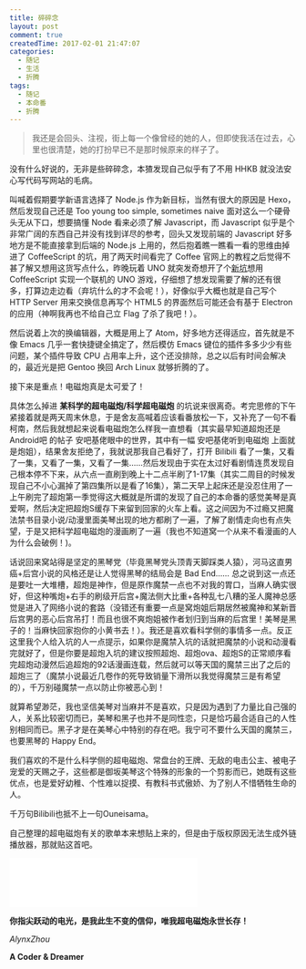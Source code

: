```yaml
---
title: 碎碎念
layout: post
comment: true
createdTime: 2017-02-01 21:47:07
categories:
  - 随记
  - 生活
  - 折腾
tags:
  - 随记
  - 本命番
  - 折腾
---
```

<blockquote class="centerquote">我还是会回头、注视，街上每一个像曾经的她的人，但即使我活在过去，心里也很清楚，她的打扮早已不是那时候原来的样子了。</blockquote>

没有什么好说的，无非是些碎碎念，本猹发现自己似乎有了不用 HHKB 就没法安心写代码写网站的毛病。

<!--more-->

叫喊着假期要学新语言选择了 Node.js 作为新目标，当然有很大的原因是 Hexo，然后发现自己还是 Too young too simple, sometimes naive 面对这么一个硬骨头无从下口，想要搞懂 Node 看来必须了解 Javascript，而 Javascript 似乎是个非常广阔的东西自己并没有找到详尽的参考，回头又发现前端的 Javascript 好多地方是不能直接拿到后端的 Node.js 上用的，然后抱着瞧一瞧看一看的思维由掉进了 CoffeeScript 的坑，用了两天时间看完了 Coffee 官网上的教程之后觉得不甚了解又想用这货写点什么，昨晚玩着 UNO 就突发奇想开了个[新坑](https://github.com/AlynxZhou/uno-coffee/)想用 CoffeeScript 实现一个联机的 UNO 游戏，仔细想了想发现需要了解的还有很多，打算边走边看（弃坑什么的才不会呢！），好像似乎大概也就是自己写个 HTTP Server 用来交换信息再写个 HTML5 的界面然后可能还会有基于 Electron 的应用（神啊我再也不给自己立 Flag 了杀了我吧！）。

然后说着上次的换编辑器，大概是用上了 Atom，好多地方还得适应，首先就是不像 Emacs 几乎一套快捷键全搞定了，然后模仿 Emacs 键位的插件多多少少有些问题，某个插件导致 CPU 占用率上升，这个还没排除，总之以后有时间会解决的，最近光是把 Gentoo 换回 Arch Linux 就够折腾的了。

接下来是重点！电磁炮真是太可爱了！

具体怎么掉进 **某科学的超电磁炮/科学超电磁炮** 的坑说来很离奇。考完思修的下午紧接着就是两天周末休息，于是舍友高喊着应该看番放松一下，又补充了一句不看柯南，然后我就想起来说看电磁炮怎么样我一直想看（其实最早知道超炮还是 Android吧 的帖子 安吧基佬眼中的世界，其中有一幅 安吧基佬听到电磁炮 上面就是炮姐），结果舍友拒绝了，我就说那我自己看好了，打开 Bilibili 看了一集，又看了一集，又看了一集，又看了一集……然后发现由于实在太过好看剧情连贯发现自己根本停不下来，从六点一直刷到晚上十二点半刷了1-17集（其实二周目的时候发现自己不小心漏掉了第四集所以是看了16集），第二天早上起床还是没忍住用了一上午刷完了超炮第一季觉得这大概就是所谓的发现了自己的本命番的感觉美琴是真爱啊，然后决定把超炮S缓存下来留到回家的火车上看。这之间因为不过瘾又把魔法禁书目录小说/动漫里面美琴出现的地方都刷了一遍，了解了剧情走向也有点失望，于是又把科学超电磁炮的漫画刷了一遍（我也不知道窝一个从来不看漫画的人为什么会破例！)。

话说回来窝站得是坚定的黑琴党（毕竟黑琴党头顶青天脚踩类人猿），河马这直男癌+后宫小说的风格还是让人觉得黑琴的结局会是 Bad End…… 总之说到这一点还是要吐一大堆槽，超炮是神作，但是原作魔禁一点也不对我的胃口，当麻人确实很好，但这种嘴炮+右手的刷级开后宫+魔法侧大比重+各种乱七八糟的圣人魔神总感觉是进入了网络小说的套路（没错还有重要一点是窝炮姐后期居然被魔神和某新晋后宫男的恶心后宫吊打！而且也很不爽炮姐被作者划归到当麻的后宫里！美琴是黑子的！当麻快回家抱你的小黄书去！）。我还是喜欢看科学侧的事情多一点。反正这里我个人给入坑的人一点提示，如果你是魔禁入坑的话就把魔禁的小说和动漫看完就好了，但是你要是超炮入坑的建议按照超炮、超炮ova、超炮S的正常顺序看完超炮动漫然后追超炮的92话漫画连载，然后就可以等天国的魔禁三出了之后的超炮三了（魔禁小说最近几卷作的死导致销量下滑所以我觉得魔禁三是有希望的），千万别碰魔禁一点以防止你被恶心到！

就算希望渺茫，我也坚信美琴对当麻并不是喜欢，只是因为遇到了力量比自己强的人，关系比较密切而已，美琴和黑子也并不是同性恋，只是恰巧最合适自己的人性别相同而已。黑子才是在美琴心中特别的存在吧。我宁可不要什么天国的魔禁三，也要黑琴的 Happy End。

我们喜欢的不是什么科学侧的超电磁炮、常盘台的王牌、无敌的电击公主、被电子宠爱的天赐之子，这些都是御坂美琴这个特殊的形象的一个剪影而已，她既有这些优点，也是爱好幼稚、个性难以捉摸、有教科书式傲娇、为了别人不惜牺牲生命的人。

千万句Bilibili也抵不上一句Ouneisama。

自己整理的超电磁炮有关的歌单本来想贴上来的，但是由于版权原因无法生成外链播放器，那就贴这首吧。

<iframe frameborder="no" border="0" marginwidth="0" marginheight="0" width=330 height=86 src="//music.163.com/outchain/player?type=2&id=33913797&auto=0&height=66"></iframe>

**你指尖跃动的电光，是我此生不变的信仰，唯我超电磁炮永世长存！**

*AlynxZhou*

**A Coder & Dreamer**
